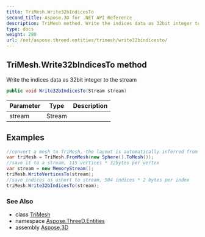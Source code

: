 ```yaml
---
title: TriMesh.Write32bIndicesTo
second_title: Aspose.3D for .NET API Reference
description: TriMesh method. Write the indices data as 32bit integer to the stream
type: docs
weight: 280
url: /net/aspose.threed.entities/trimesh/write32bindicesto/
---
```

## TriMesh.Write32bIndicesTo method

Write the indices data as 32bit integer to the stream

```csharp
public void Write32bIndicesTo(Stream stream)
```

| Parameter | Type | Description |
| --- | --- | --- |
| stream | Stream |  |

## Examples

```csharp
//convert a mesh to TriMesh, the layout is automatically inferred from input mesh
var triMesh = TriMesh.FromMesh(new Sphere().ToMesh());
//save it to a stream, 115 vertices * 32bytes per vertex
var stream = new MemoryStream();
triMesh.WriteVerticesTo(stream);
//save indices as ushort to stream, 504 indices * 2 bytes per index
triMesh.Write32bIndicesTo(stream);
```

### See Also

* class [TriMesh](../)
* namespace [Aspose.ThreeD.Entities](../../trimesh/)
* assembly [Aspose.3D](../../../)


